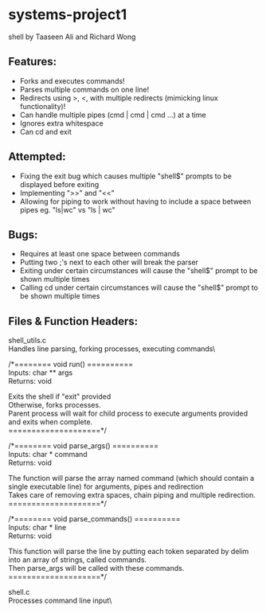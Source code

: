 # systems-project1
shell
by Taaseen Ali and Richard Wong

## Features:
*	Forks and executes commands!
*	Parses multiple commands on one line!
*	Redirects using >, <, with multiple redirects (mimicking linux functionality)!
*  Can handle multiple pipes (cmd | cmd | cmd ...) at a time
*  Ignores extra whitespace
*  Can cd and exit

## Attempted:
*  Fixing the exit bug which causes multiple "shell$" prompts to be displayed before exiting
*  Implementing ">>" and "<<"
*  Allowing for piping to work without having to include a space between pipes eg. "ls|wc" vs "ls | wc"

## Bugs:
*	Requires at least one space between commands
*	Putting two ;'s next to each other will break the parser
*  Exiting under certain circumstances will cause the "shell$" prompt to be shown multiple times
*  Calling cd under certain circumstances will cause the "shell$" prompt to be shown multiple times

## Files & Function Headers:
shell_utils.c\
  Handles line parsing, forking processes, executing commands\ 
  
  /*======== void run() ==========\
  Inputs: char ** args\
  Returns: void

  Exits the shell if "exit" provided\
  Otherwise, forks processes.\
  Parent process will wait for child process to execute arguments provided and exits when complete.\
  ====================*/
  
  /*======== void parse_args() ==========\
  Inputs: char * command\
  Returns: void

  The function will parse the array named command (which should contain a single executable line) for arguments, pipes and redirection\
  Takes care of removing extra spaces, chain piping and multiple redirection.\
  ====================*/
  
  /*======== void parse_commands() ==========\
  Inputs: char * line\
  Returns: void

  This function will parse the line by putting each token separated by delim into an array of strings, called commands.\
  Then parse_args will be called with these commands.\
  ====================*/
  
shell.c\
    Processes command line input\

